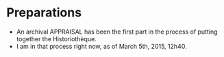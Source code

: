# Preparations
* An archival APPRAISAL has been the first part in the process of putting together the Historiothèque.
* I am in that process right now, as of March 5th, 2015, 12h40.
